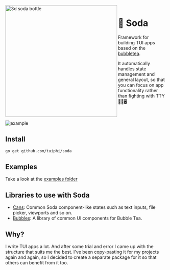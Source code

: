 <img align="left" alt="3d soda bottle" width="350" src="https://github.com/tuiphi/soda/assets/62389790/4ffbceac-b1f8-4c23-8815-a05272027739">

# 🥤 Soda

Framework for building TUI apps based on the [bubbletea](https://github.com/charmbracelet/bubbletea).

It automatically handles state management and general layout, so that you can focus on app functionality rather than fighting with TTY 🤕🥊🖥️

<br>

![example](https://github.com/tuiphi/soda/assets/62389790/6235c257-efee-4e8a-a7eb-b656f6291729)

## Install

```bash
go get github.com/tuiphi/soda
```

## Examples

Take a look at the [examples folder](./_examples)

## Libraries to use with Soda

- [Cans](https://github.com/tuiphi/cans): Common Soda component-like states such as text inputs, file picker, viewports and so on.
- [Bubbles](https://github.com/charmbracelet/bubbles): A library of common UI components for Bubble Tea.

## Why?

I write TUI apps a lot. And after some trial and error I came up with the structure that suits me the best. I've been copy-pasting it for my projects again and again, so I decided to create a separate package for it so that others can benefit from it too.

